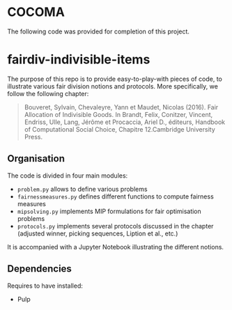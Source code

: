 # COCOMA

The following code was provided for completion of this project. 

# fairdiv-indivisible-items

The purpose of this repo is to provide easy-to-play-with pieces of
code, to illustrate various fair division notions and protocols.
More specifically, we follow the following chapter:

> Bouveret, Sylvain, Chevaleyre, Yann et Maudet, Nicolas (2016). Fair
> Allocation of Indivisible Goods. In Brandt, Felix, Conitzer,
> Vincent, Endriss, Ulle, Lang, Jérôme et Procaccia, Ariel D.,
> éditeurs, Handbook of Computational Social Choice,
> Chapitre 12.Cambridge University Press. 

## Organisation
The code is divided in four main modules:
* `problem.py` allows to define various problems
* `fairnessmeasures.py` defines different functions to compute
  fairness measures
* `mipsolving.py` implements MIP formulations for fair optimisation problems
* `protocols.py` implements several protocols discussed in the chapter
  (adjusted winner, picking sequences, Liption et al., etc.)
  
It is accompanied with a Jupyter Notebook illustrating the different
notions. 

## Dependencies
Requires to have installed:
* Pulp 

